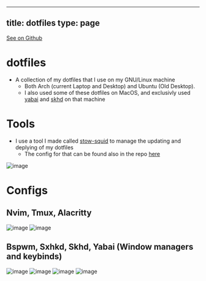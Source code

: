 
---
title: dotfiles
type: page
---

[See on Github](https://github.com/jakeroggenbuck/dotfiles/)

# dotfiles
- A collection of my dotfiles that I use on my GNU/Linux machine
  - Both Arch (current Laptop and Desktop) and Ubuntu (Old Desktop).
  - I also used some of these dotfiles on MacOS, and exclusivly used [yabai](https://github.com/JakeRoggenbuck/dotfiles/tree/master/yabai) and [skhd](https://github.com/JakeRoggenbuck/dotfiles/tree/master/skhd) on that machine

# Tools
- I use a tool I made called [stow-squid](https://github.com/JakeRoggenbuck/stow-squid) to manage the updating and deplying of my dotfiles
  - The config for that can be found also in the repo [here](https://github.com/JakeRoggenbuck/dotfiles/tree/master/stow-squid)

![image](https://user-images.githubusercontent.com/35516367/165446679-a182aad1-f967-4f03-9214-4ae620bf20e5.png)

# Configs
## Nvim, Tmux, Alacritty
![image](https://user-images.githubusercontent.com/35516367/131428130-f3dae3f1-6bca-4b08-93e0-8d8ef3e42031.png)
![image](https://user-images.githubusercontent.com/35516367/131428275-e6309a21-f96e-4163-91d2-cbf884f3678e.png)

## Bspwm, Sxhkd, Skhd, Yabai (Window managers and keybinds)
![image](https://user-images.githubusercontent.com/35516367/131428915-13f2f0ad-0e47-4109-8f1f-53e7bfb75bbb.png)
![image](https://user-images.githubusercontent.com/35516367/131428972-1050732a-3ead-41da-b222-79f48e9e7ad7.png)
![image](https://user-images.githubusercontent.com/35516367/131429024-90234510-d10a-4af7-9f61-f2c422c0cd3a.png)
![image](https://user-images.githubusercontent.com/35516367/131429061-5ab13885-29ed-4e7f-ad1a-7c01f5b2b20c.png)
